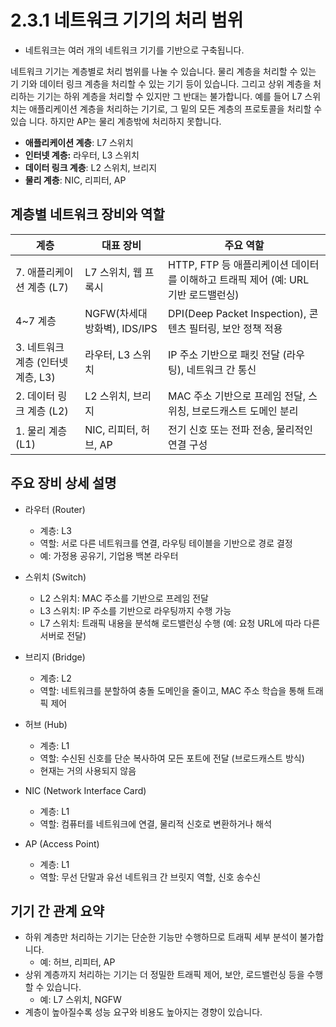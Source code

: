 # 2.3.1 네트워크 기기의 처리 범위
- 네트워크는 여러 개의 네트워크 기기를 기반으로 구축됩니다.  

네트워크 기기는 계층별로 처리 범위를 나눌 수 있습니다. 물리 계층을 처리할 수 있는 기 기와 데이터 링크 계층을 처리할 수 있는 기기 등이 있습니다. 그리고 상위 계층을 처리하는 기기는 하위 계층을 처리할 수 있지만 그 반대는 불가합니다. 예를 들어 L7 스위치는 애플리케이션 계층을 처리하는 기기로, 그 밑의 모든 계층의 프로토콜을 처리할 수 있습 니다. 하지만 AP는 물리 계층밖에 처리하지 못합니다.

- **애플리케이션 계층**: L7 스위치
- **인터넷 계층:** 라우터, L3 스위치
- **데이터 링크 계층**: L2 스위치, 브리지
- **물리 계층**: NIC, 리피터, AP

## 계층별 네트워크 장비와 역할
|계층|대표 장비|주요 역할|
|---|---|---|
|7. 애플리케이션 계층 (L7)|L7 스위치, 웹 프록시|HTTP, FTP 등 애플리케이션 데이터를 이해하고 트래픽 제어 (예: URL 기반 로드밸런싱)|
|4~7 계층|NGFW(차세대 방화벽), IDS/IPS|DPI(Deep Packet Inspection), 콘텐츠 필터링, 보안 정책 적용|
|3. 네트워크 계층 (인터넷 계층, L3)|라우터, L3 스위치|IP 주소 기반으로 패킷 전달 (라우팅), 네트워크 간 통신|
|2. 데이터 링크 계층 (L2)|L2 스위치, 브리지|MAC 주소 기반으로 프레임 전달, 스위칭, 브로드캐스트 도메인 분리|
|1. 물리 계층 (L1)|NIC, 리피터, 허브, AP|전기 신호 또는 전파 전송, 물리적인 연결 구성|

## 주요 장비 상세 설명
- 라우터 (Router)
    - 계층: L3
    - 역할: 서로 다른 네트워크를 연결, 라우팅 테이블을 기반으로 경로 결정
    - 예: 가정용 공유기, 기업용 백본 라우터

- 스위치 (Switch)
    - L2 스위치: MAC 주소를 기반으로 프레임 전달
    - L3 스위치: IP 주소를 기반으로 라우팅까지 수행 가능
    - L7 스위치: 트래픽 내용을 분석해 로드밸런싱 수행 (예: 요청 URL에 따라 다른 서버로 전달)

- 브리지 (Bridge)
    - 계층: L2
    - 역할: 네트워크를 분할하여 충돌 도메인을 줄이고, MAC 주소 학습을 통해 트래픽 제어

- 허브 (Hub)
    - 계층: L1
    - 역할: 수신된 신호를 단순 복사하여 모든 포트에 전달 (브로드캐스트 방식)
    - 현재는 거의 사용되지 않음

- NIC (Network Interface Card)
    - 계층: L1
    - 역할: 컴퓨터를 네트워크에 연결, 물리적 신호로 변환하거나 해석

- AP (Access Point)
    - 계층: L1
    - 역할: 무선 단말과 유선 네트워크 간 브릿지 역할, 신호 송수신

## 기기 간 관계 요약
- 하위 계층만 처리하는 기기는 단순한 기능만 수행하므로 트래픽 세부 분석이 불가합니다.
    - 예: 허브, 리피터, AP
- 상위 계층까지 처리하는 기기는 더 정밀한 트래픽 제어, 보안, 로드밸런싱 등을 수행할 수 있습니다. 
    - 예: L7 스위치, NGFW
- 계층이 높아질수록 성능 요구와 비용도 높아지는 경향이 있습니다.
